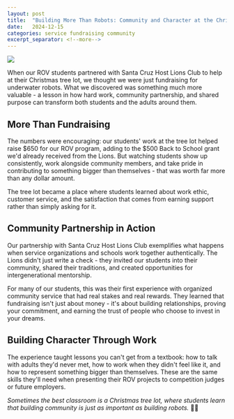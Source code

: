 ```yaml
---
layout: post
title:  "Building More Than Robots: Community and Character at the Christmas Tree Lot"
date:   2024-12-15
categories: service fundraising community
excerpt_separator: <!--more-->
---
```


<img src="https://porttack.com/docs/assets/images/xmastrees24.jpeg">

When our ROV students partnered with Santa Cruz Host Lions Club to help at their Christmas tree lot, we thought we were just fundraising for underwater robots. What we discovered was something much more valuable - a lesson in how hard work, community partnership, and shared purpose can transform both students and the adults around them.

<!--more-->

## More Than Fundraising

The numbers were encouraging: our students' work at the tree lot helped raise $650 for our ROV program, adding to the $500 Back to School grant we'd already received from the Lions. But watching students show up consistently, work alongside community members, and take pride in contributing to something bigger than themselves - that was worth far more than any dollar amount.

The tree lot became a place where students learned about work ethic, customer service, and the satisfaction that comes from earning support rather than simply asking for it.

## Community Partnership in Action

Our partnership with Santa Cruz Host Lions Club exemplifies what happens when service organizations and schools work together authentically. The Lions didn't just write a check - they invited our students into their community, shared their traditions, and created opportunities for intergenerational mentorship.

For many of our students, this was their first experience with organized community service that had real stakes and real rewards. They learned that fundraising isn't just about money - it's about building relationships, proving your commitment, and earning the trust of people who choose to invest in your dreams.

## Building Character Through Work

The experience taught lessons you can't get from a textbook: how to talk with adults they'd never met, how to work when they didn't feel like it, and how to represent something bigger than themselves. These are the same skills they'll need when presenting their ROV projects to competition judges or future employers.

*Sometimes the best classroom is a Christmas tree lot, where students learn that building community is just as important as building robots.* 🎄🤖